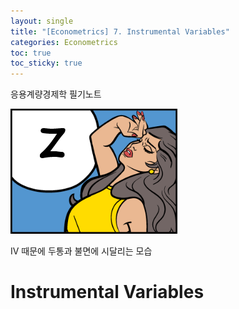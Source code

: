 ```yaml
---
layout: single
title: "[Econometrics] 7. Instrumental Variables"
categories: Econometrics
toc: true
toc_sticky: true
---
```


응용계량경제학 필기노트



![image-20220518180802529](../../assets/images/2022-05-11-econometrics_7/image-20220518180802529.png)

IV 때문에 두통과 불면에 시달리는 모습




# Instrumental Variables

